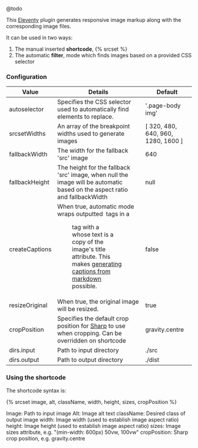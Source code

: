 @todo

This [Eleventy](https://www.11ty.dev/) plugin generates responsive image markup along with the corresponding image files.

It can be used in two ways:

1. The manual inserted **shortcode**, {% srcset %}
2. The automatic **filter**, mode which finds images based on a provided CSS selector

### Configuration

| Value | Details | Default |
|---|---|---|
|autoselector|Specifies the CSS selector used to automatically find <img> elements to replace.|'.page-body img'|
|srcsetWidths|An array of the breakpoint widths used to generate images|[ 320, 480, 640, 960, 1280, 1600 ]|
|fallbackWidth|The width for the fallback 'src' image|640|
|fallbackHeight|The height for the fallback 'src' image, when null the image will be automatic based on the aspect ratio and fallbackWidth|null|
|createCaptions|When true, automatic mode wraps outputted <img> tags in a <figure> tag with a <figcaption> whose text is a copy of the image's title attribute. This makes [generating captions from markdown](https://daringfireball.net/projects/markdown/syntax#img) possible.|false|
|resizeOriginal|When true, the original image will be resized.|true|
|cropPosition|Specifies the default crop position for [Sharp](https://sharp.pixelplumbing.com/) to use when cropping. Can be overridden on shortcode|gravity.centre|
|dirs.input|Path to input directory|./src|
|dirs.output|Path to output directory|./dist|


### Using the shortcode

The shortcode syntax is:

{% srcset image, alt, className, width, height, sizes, cropPosition %}

Image: Path to input image
Alt: Image alt text
className: Desired class of output image
width: Image width (used to establish image aspect ratio)
height: Image height (used to establish image aspect ratio)
sizes: Image sizes attribute, e.g. "(min-width: 600px) 50vw, 100vw"
cropPosition: Sharp crop position, e.g. gravity.centre